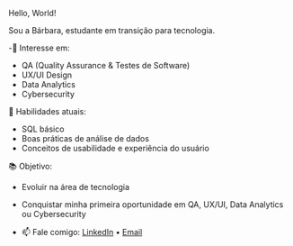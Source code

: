 Hello, World!

Sou a Bárbara, estudante em transição para tecnologia. 

-🎯 Interesse em:
- QA (Quality Assurance & Testes de Software)  
- UX/UI Design  
- Data Analytics  
- Cybersecurity  

📌 Habilidades atuais:
- SQL básico  
- Boas práticas de análise de dados  
- Conceitos de usabilidade e experiência do usuário  

📚 Objetivo:
- Evoluir na área de tecnologia  
- Conquistar minha primeira oportunidade em QA, UX/UI, Data Analytics ou Cybersecurity  

  
- 📫 Fale comigo: [LinkedIn](linkedin.com/in/barbara-regina-silva) • [Email](
barbara_regina66@outlook.com)

